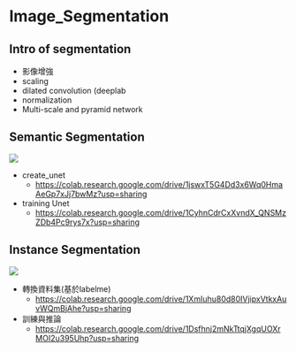 # Image_Segmentation

## Intro of segmentation
- 影像增強
- scaling
- dilated convolution (deeplab
- normalization
- Multi-scale and pyramid network
## Semantic Segmentation
![](https://i.imgur.com/F7vDzoa.png)
- create_unet
  - https://colab.research.google.com/drive/1jswxT5G4Dd3x6Wq0HmaAeGp7xJj7bwMz?usp=sharing
- training Unet
  - https://colab.research.google.com/drive/1CyhnCdrCxXvndX_QNSMzZDb4Pc9rys7x?usp=sharing
## Instance Segmentation
![](https://i.imgur.com/vbmbcWS.png)
- 轉換資料集(基於labelme)
  - https://colab.research.google.com/drive/1XmIuhu80d80IVjipxVtkxAuvWQmBjAhe?usp=sharing
- 訓練與推論
  - https://colab.research.google.com/drive/1Dsfhnj2mNkTtqjXgqUOXrMOI2u395Uhp?usp=sharing
